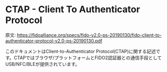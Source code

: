 # CTAP - Client To Authenticator Protocol
原文: https://fidoalliance.org/specs/fido-v2.0-ps-20190130/fido-client-to-authenticator-protocol-v2.0-ps-20190130.pdf

このドキュメントはClient-to-Authenticator Protocol(CTAP)に関する記述です。CTAPではブラウザ/プラットフォームとFIDO2認証器との通信手段としてUSB/NFC/BLEが提供されています。
